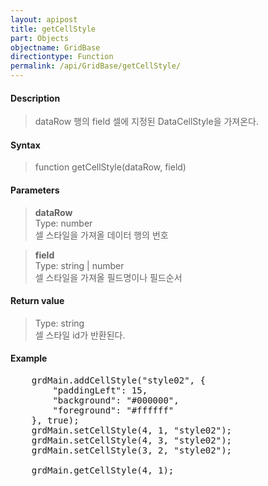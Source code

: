 ```yaml
---
layout: apipost
title: getCellStyle
part: Objects
objectname: GridBase
directiontype: Function
permalink: /api/GridBase/getCellStyle/
---
```



#### Description

> dataRow 행의 field 셀에 지정된 DataCellStyle을 가져온다.   

#### Syntax

> function getCellStyle(dataRow, field)  

#### Parameters

> **dataRow**  
> Type: number  
> 셀 스타일을 가져올 데이터 행의 번호  

> **field**  
> Type: string \| number  
> 셀 스타일을 가져올 필드명이나 필드순서  

#### Return value

> Type: string  
> 셀 스타일 id가 반환된다.  

#### Example

<pre class="prettyprint">
    grdMain.addCellStyle("style02", {
        "paddingLeft": 15,
        "background": "#000000",
        "foreground": "#ffffff"
    }, true);
    grdMain.setCellStyle(4, 1, "style02");
    grdMain.setCellStyle(4, 3, "style02");
    grdMain.setCellStyle(3, 2, "style02");

    grdMain.getCellStyle(4, 1);
</pre>

